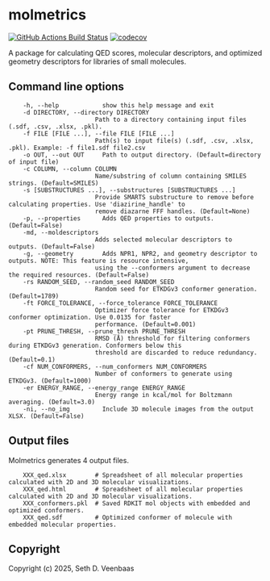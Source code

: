 molmetrics
==============================
[//]: # (Badges)
[![GitHub Actions Build Status](https://github.com/Weeks-UNC/molmetrics/workflows/CI/badge.svg)](https://github.com/Weeks-UNC/molmetrics/actions?query=workflow%3ACI)
[![codecov](https://codecov.io/gh/Weeks-UNC/molmetrics/branch/main/graph/badge.svg)](https://codecov.io/gh/Weeks-UNC/molmetrics/branch/main)


A package for calculating QED scores, molecular descriptors, and optimized geometry descriptors for libraries of small molecules.

## Command line options

        -h, --help            show this help message and exit
        -d DIRECTORY, --directory DIRECTORY
                            Path to a directory containing input files (.sdf, .csv, .xlsx, .pkl).
        -f FILE [FILE ...], --file FILE [FILE ...]
                            Path(s) to input file(s) (.sdf, .csv, .xlsx, .pkl). Example: -f file1.sdf file2.csv
        -o OUT, --out OUT     Path to output directory. (Default=directory of input file)
        -c COLUMN, --column COLUMN
                            Name/substring of column containing SMILES strings. (Default=SMILES)
        -s [SUBSTRUCTURES ...], --substructures [SUBSTRUCTURES ...]
                            Provide SMARTS substructure to remove before calculating properties. Use 'diazirine_handle' to
                            remove diazarne FFF handles. (Default=None)
        -p, --properties      Adds QED properties to outputs. (Default=False)
        -md, --moldescriptors
                            Adds selected molecular descriptors to outputs. (Default=False)
        -g, --geometry        Adds NPR1, NPR2, and geometry descriptor to outputs. NOTE: This feature is resource intensive,
                            using the --conformers argument to decrease the required resources. (Default=False)
        -rs RANDOM_SEED, --random_seed RANDOM_SEED
                            Random seed for ETKDGv3 conformer generation. (Default=1789)
        -ft FORCE_TOLERANCE, --force_tolerance FORCE_TOLERANCE
                            Optimizer force tolerance for ETKDGv3 conformer optimization. Use 0.0135 for faster
                            performance. (Default=0.001)
        -pt PRUNE_THRESH, --prune_thresh PRUNE_THRESH
                            RMSD (Å) threshold for filtering conformers during ETKDGv3 generation. Conformers below this
                            threshold are discarded to reduce redundancy. (Default=0.1)
        -cf NUM_CONFORMERS, --num_conformers NUM_CONFORMERS
                            Number of conformers to generate using ETKDGv3. (Default=1000)
        -er ENERGY_RANGE, --energy_range ENERGY_RANGE
                            Energy range in kcal/mol for Boltzmann averaging. (Default=3.0)
        -ni, --no_img         Include 3D molecule images from the output XLSX. (Default=False)

## Output files

Molmetrics generates 4 output files.
        
        XXX_qed.xlsx        # Spreadsheet of all molecular properties calculated with 2D and 3D molecular visualizations.
        XXX_qed.html        # Spreadsheet of all molecular properties calculated with 2D and 3D molecular visualizations.
        XXX_conformers.pkl  # Saved RDKIT mol objects with embedded and optimized conformers.
        XXX_qed.sdf         # Optimized conformer of molecule with embedded molecular properties.

## Copyright

Copyright (c) 2025, Seth D. Veenbaas